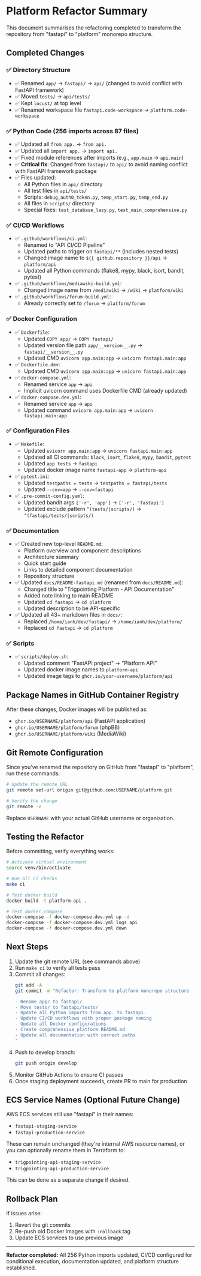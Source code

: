 # Platform Refactor Summary

This document summarises the refactoring completed to transform the repository from "fastapi" to "platform" monorepo structure.

## Completed Changes

### ✅ Directory Structure
- ✅ Renamed `app/` → `fastapi/` → `api/` (changed to avoid conflict with FastAPI framework)
- ✅ Moved `tests/` → `api/tests/`
- ✅ Kept `locust/` at top level
- ✅ Renamed workspace file `fastapi.code-workspace` → `platform.code-workspace`

### ✅ Python Code (256 imports across 87 files)
- ✅ Updated all `from app.` → `from api.`
- ✅ Updated all `import app.` → `import api.`
- ✅ Fixed module references after imports (e.g., `app.main` → `api.main`)
- ✅ **Critical fix**: Changed from `fastapi/` to `api/` to avoid naming conflict with FastAPI framework package
- ✅ Files updated:
  - All Python files in `api/` directory
  - All test files in `api/tests/`
  - Scripts: `debug_auth0_token.py`, `temp_start.py`, `temp_end.py`
  - All files in `scripts/` directory
  - Special fixes: `test_database_lazy.py`, `test_main_comprehensive.py`

### ✅ CI/CD Workflows
- ✅ `.github/workflows/ci.yml`:
  - Renamed to "API CI/CD Pipeline"
  - Updated paths to trigger on `fastapi/**` (includes nested tests)
  - Changed image name to `${{ github.repository }}/api` → `platform/api`
  - Updated all Python commands (flake8, mypy, black, isort, bandit, pytest)
- ✅ `.github/workflows/mediawiki-build.yml`:
  - Changed image name from `/mediawiki` → `/wiki` → `platform/wiki`
- ✅ `.github/workflows/forum-build.yml`:
  - Already correctly set to `/forum` → `platform/forum`

### ✅ Docker Configuration
- ✅ `Dockerfile`:
  - Updated `COPY app/` → `COPY fastapi/`
  - Updated version file path `app/__version__.py` → `fastapi/__version__.py`
  - Updated CMD `uvicorn app.main:app` → `uvicorn fastapi.main:app`
- ✅ `Dockerfile.dev`:
  - Updated CMD `uvicorn app.main:app` → `uvicorn fastapi.main:app`
- ✅ `docker-compose.yml`:
  - Renamed service `app` → `api`
  - Implicit uvicorn command uses Dockerfile CMD (already updated)
- ✅ `docker-compose.dev.yml`:
  - Renamed service `app` → `api`
  - Updated command `uvicorn app.main:app` → `uvicorn fastapi.main:app`

### ✅ Configuration Files
- ✅ `Makefile`:
  - Updated `uvicorn app.main:app` → `uvicorn fastapi.main:app`
  - Updated all CI commands: `black`, `isort`, `flake8`, `mypy`, `bandit`, `pytest`
  - Updated `app tests` → `fastapi`
  - Updated docker image name `fastapi-app` → `platform-api`
- ✅ `pytest.ini`:
  - Updated `testpaths = tests` → `testpaths = fastapi/tests`
  - Updated `--cov=app` → `--cov=fastapi`
- ✅ `.pre-commit-config.yaml`:
  - Updated bandit args `['-r', 'app']` → `['-r', 'fastapi']`
  - Updated exclude pattern `^(tests/|scripts/)` → `^(fastapi/tests/|scripts/)`

### ✅ Documentation
- ✅ Created new top-level `README.md`:
  - Platform overview and component descriptions
  - Architecture summary
  - Quick start guide
  - Links to detailed component documentation
  - Repository structure
- ✅ Updated `docs/README-fastapi.md` (renamed from `docs/README.md`):
  - Changed title to "Trigpointing Platform - API Documentation"
  - Added note linking to main README
  - Updated `cd fastapi` → `cd platform`
  - Updated description to be API-specific
- ✅ Updated all 43+ markdown files in `docs/`:
  - Replaced `/home/ianh/dev/fastapi/` → `/home/ianh/dev/platform/`
  - Replaced `cd fastapi` → `cd platform`

### ✅ Scripts
- ✅ `scripts/deploy.sh`:
  - Updated comment "FastAPI project" → "Platform API"
  - Updated docker image names to `platform-api`
  - Updated image tags to `ghcr.io/your-username/platform/api`

## Package Names in GitHub Container Registry

After these changes, Docker images will be published as:
- `ghcr.io/USERNAME/platform/api` (FastAPI application)
- `ghcr.io/USERNAME/platform/forum` (phpBB)
- `ghcr.io/USERNAME/platform/wiki` (MediaWiki)

## Git Remote Configuration

Since you've renamed the repository on GitHub from "fastapi" to "platform", run these commands:

```bash
# Update the remote URL
git remote set-url origin git@github.com:USERNAME/platform.git

# Verify the change
git remote -v
```

Replace `USERNAME` with your actual GitHub username or organisation.

## Testing the Refactor

Before committing, verify everything works:

```bash
# Activate virtual environment
source venv/bin/activate

# Run all CI checks
make ci

# Test docker build
docker build -t platform-api .

# Test docker compose
docker-compose -f docker-compose.dev.yml up -d
docker-compose -f docker-compose.dev.yml logs api
docker-compose -f docker-compose.dev.yml down
```

## Next Steps

1. Update the git remote URL (see commands above)
2. Run `make ci` to verify all tests pass
3. Commit all changes:
   ```bash
   git add -A
   git commit -m "Refactor: Transform to platform monorepo structure
   
   - Rename app/ to fastapi/
   - Move tests/ to fastapi/tests/
   - Update all Python imports from app. to fastapi.
   - Update CI/CD workflows with proper package naming
   - Update all Docker configurations
   - Create comprehensive platform README.md
   - Update all documentation with correct paths
   "
   ```
4. Push to develop branch:
   ```bash
   git push origin develop
   ```
5. Monitor GitHub Actions to ensure CI passes
6. Once staging deployment succeeds, create PR to main for production

## ECS Service Names (Optional Future Change)

AWS ECS services still use "fastapi" in their names:
- `fastapi-staging-service`
- `fastapi-production-service`

These can remain unchanged (they're internal AWS resource names), or you can optionally rename them in Terraform to:
- `trigpointing-api-staging-service`
- `trigpointing-api-production-service`

This can be done as a separate change if desired.

## Rollback Plan

If issues arise:
1. Revert the git commits
2. Re-push old Docker images with `:rollback` tag
3. Update ECS services to use previous image

---

**Refactor completed:** All 256 Python imports updated, CI/CD configured for conditional execution, documentation updated, and platform structure established.

